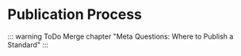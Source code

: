 # Publication Process

::: warning ToDo
Merge chapter "Meta Questions: Where to Publish a Standard"
:::
